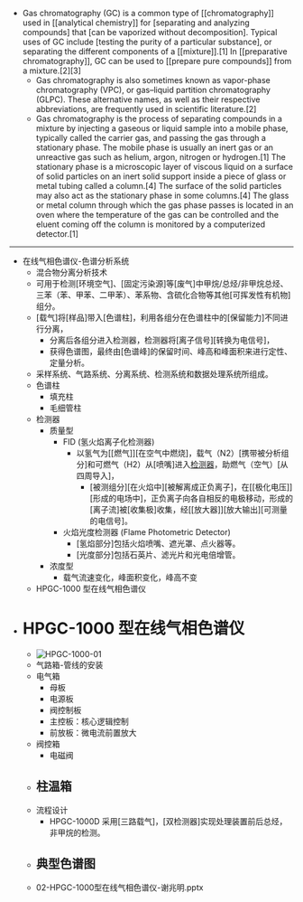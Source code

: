 - Gas chromatography (GC) is a common type of [[chromatography]] used in [[analytical chemistry]] for [separating and analyzing compounds] that [can be vaporized without decomposition]. Typical uses of GC include [testing the purity of a particular substance], or separating the different components of a [[mixture]].[1] In [[preparative chromatography]], GC can be used to [[prepare pure compounds]] from a mixture.[2][3]
    - Gas chromatography is also sometimes known as vapor-phase chromatography (VPC), or gas–liquid partition chromatography (GLPC). These alternative names, as well as their respective abbreviations, are frequently used in scientific literature.[2]
    - Gas chromatography is the process of separating compounds in a mixture by injecting a gaseous or liquid sample into a mobile phase, typically called the carrier gas, and passing the gas through a stationary phase. The mobile phase is usually an inert gas or an unreactive gas such as helium, argon, nitrogen or hydrogen.[1] The stationary phase is a microscopic layer of viscous liquid on a surface of solid particles on an inert solid support inside a piece of glass or metal tubing called a column.[4] The surface of the solid particles may also act as the stationary phase in some columns.[4] The glass or metal column through which the gas phase passes is located in an oven where the temperature of the gas can be controlled and the eluent coming off the column is monitored by a computerized detector.[1]
- ---
- 在线气相色谱仪-色谱分析系统
    - 混合物分离分析技术
    - 可用于检测[环境空气]、[固定污染源]等[废气]中甲烷/总烃/非甲烷总烃、三苯（苯、甲苯、二甲苯）、苯系物、含硫化合物等其他[可挥发性有机物]组分。
    - [载气]将[样品]带入[色谱柱]，利用各组分在色谱柱中的[保留能力]不同进行分离，
        - 分离后各组分进入检测器，检测器将[离子信号][转换为电信号]，
        - 获得色谱图，最终由[色谱峰]的保留时间、峰高和峰面积来进行定性、定量分析。
    - 采样系统、气路系统、分离系统、检测系统和数据处理系统所组成。
    - 色谱柱
        - 填充柱
        - 毛细管柱
    - 检测器
        - 质量型
            - FID (氢火焰离子化检测器)
                - 以氢气为[[燃气]][在空气中燃烧]，载气（N2）[携带被分析组分]和可燃气（H2）从[喷嘴]进入[检测器]([[detector]])，助燃气（空气）[从四周导入]，
                    - [被测组分][在火焰中][被解离成正负离子]，在[[极化电压]][形成的电场中]，正负离子向各自相反的电极移动，形成的[离子流]被[收集极]收集，经[[放大器]][放大输出][可测量的电信号]。
            - 火焰光度检测器 (Flame Photometric Detector)
                - [氢焰部分]包括火焰喷嘴、遮光罩、点火器等。
                - [光度部分]包括石英片、滤光片和光电倍增管。
        - 浓度型
            - 载气流速变化，峰面积变化，峰高不变
    - HPGC-1000 型在线气相色谱仪
- # HPGC-1000 型在线气相色谱仪
    - ![HPGC-1000-01](https://firebasestorage.googleapis.com/v0/b/firescript-577a2.appspot.com/o/imgs%2Fapp%2FXELiu-NovaKG%2F9z6LkX6_y6.png?alt=media&token=9ed0eedf-4cea-457d-a15b-876b364b6f0c)
    - 气路箱-管线的安装
    - 电气箱
        - 母板
        - 电源板
        - 阀控制板
        - 主控板：核心逻辑控制
        - 前放板：微电流前置放大
    - 阀控箱
        - 电磁阀
    - 柱温箱
        - 
    - 流程设计
        - HPGC-1000D 采用[三路载气]，[双检测器]实现处理装置前后总烃，非甲烷的检测。
    - 典型色谱图
        - 
    - 02-HPGC-1000型在线气相色谱仪-谢兆明.pptx
